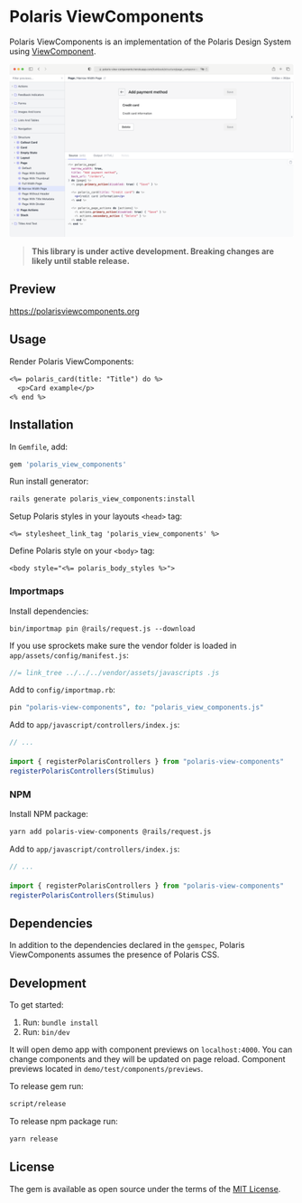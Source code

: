 # Polaris ViewComponents

Polaris ViewComponents is an implementation of the Polaris Design System using [ViewComponent](https://github.com/github/view_component).

![Polaris ViewComponents](.github/assets/preview.png)

> **This library is under active development. Breaking changes are likely until stable release.**

## Preview

https://polarisviewcomponents.org

## Usage

Render Polaris ViewComponents:

```erb
<%= polaris_card(title: "Title") do %>
  <p>Card example</p>
<% end %>
```

## Installation

In `Gemfile`, add:

```ruby
gem 'polaris_view_components'
```

Run install generator:
```bash
rails generate polaris_view_components:install
```

Setup Polaris styles in your layouts `<head>` tag:

```erb
<%= stylesheet_link_tag 'polaris_view_components' %>
```

Define Polaris style on your `<body>` tag:

```erb
<body style="<%= polaris_body_styles %>">
```

### Importmaps

Install dependencies:
```
bin/importmap pin @rails/request.js --download
```

If you use sprockets make sure the vendor folder is loaded in `app/assets/config/manifest.js`:
```js
//= link_tree ../../../vendor/assets/javascripts .js
```

Add to `config/importmap.rb`:

```rb
pin "polaris-view-components", to: "polaris_view_components.js"
```

Add to `app/javascript/controllers/index.js`:
```javascript
// ...

import { registerPolarisControllers } from "polaris-view-components"
registerPolarisControllers(Stimulus)
```

### NPM

Install NPM package:
```bash
yarn add polaris-view-components @rails/request.js
```

Add to `app/javascript/controllers/index.js`:
```javascript
// ...

import { registerPolarisControllers } from "polaris-view-components"
registerPolarisControllers(Stimulus)
```

## Dependencies

In addition to the dependencies declared in the `gemspec`, Polaris ViewComponents assumes the presence of Polaris CSS.

## Development

To get started:

1. Run: `bundle install`
2. Run: `bin/dev`

It will open demo app with component previews on `localhost:4000`. You can change components and they will be updated on page reload. Component previews located in `demo/test/components/previews`.

To release gem run:
```bash
script/release
```

To release npm package run:
```bash
yarn release
```

## License

The gem is available as open source under the terms of the [MIT License](https://opensource.org/licenses/MIT).
